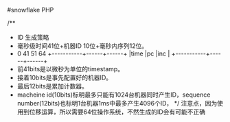 #snowflake PHP

/**
 * ID 生成策略
 * 毫秒级时间41位+机器ID 10位+毫秒内序列12位。
 * 0           41     51     64
+-----------+------+------+
|time       |pc    |inc   |
+-----------+------+------+
 *  前41bits是以微秒为单位的timestamp。
 *  接着10bits是事先配置好的机器ID。
 *  最后12bits是累加计数器。
 *  macheine id(10bits)标明最多只能有1024台机器同时产生ID，sequence number(12bits)也标明1台机器1ms中最多产生4096个ID，
 */
注意点，因为使用到位移运算，所以需要64位操作系统，不然生成的ID会有可能不正确
